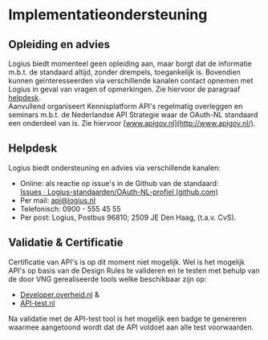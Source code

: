 # Implementatieondersteuning

## Opleiding en advies

Logius biedt momenteel geen opleiding aan, maar borgt dat de informatie m.b.t. de standaard altijd, zonder drempels, toegankelijk is. Bovendien kunnen geïnteresseerden via verschillende kanalen contact opnemen met Logius in geval van vragen of opmerkingen. Zie hiervoor de paragraaf [helpdesk](#helpdesk).  
Aanvullend organiseert Kennisplatform API&#39;s regelmatig overleggen en seminars m.b.t. de Nederlandse API Strategie waar de OAuth-NL standaard een onderdeel van is. Zie hiervoor [www.apigov.nl](http://www.apigov.nl/).

## Helpdesk

Logius biedt ondersteuning en advies via verschillende kanalen:
- Online: als reactie op issue&#39;s in de Github van de standaard:<br>
[Issues · Logius-standaarden/OAuth-NL-profiel (github.com)](https://github.com/Logius-standaarden/OAuth-NL-profiel/issues)
- Per mail: [api@logius.nl](mailto:api@logius.nl)
- Telefonisch: 0900 - 555 45 55
- Per post: Logius, Postbus 96810; 2509 JE Den Haag, (t.a.v. CvS).

## Validatie &amp; Certificatie

Certificatie van API&#39;s is op dit moment niet mogelijk. Wel is het mogelijk API&#39;s op basis van de Design Rules te valideren en te testen met behulp van de door VNG gerealiseerde tools welke beschikbaar zijn op:

- [Developer.overheid.nl](https://developer.overheid.nl/) &amp;
- [API-test.nl](https://api-test.nl/)  

Na validatie met de API-test tool is het mogelijk een badge te genereren waarmee aangetoond wordt dat de API voldoet aan alle test voorwaarden.

